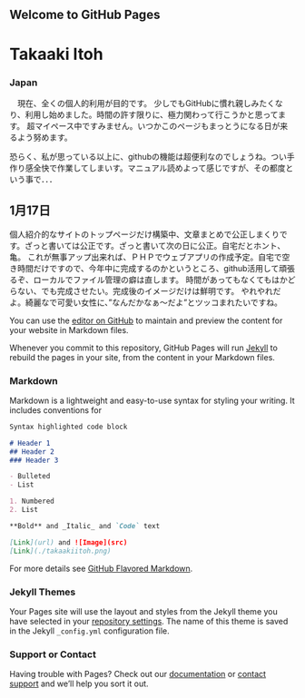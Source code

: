 ## Welcome to GitHub Pages

# Takaaki Itoh 
### Japan

　現在、全くの個人的利用が目的です。
少しでもGitHubに慣れ親しみたくなり、利用し始めました。時間の許す限りに、極力関わって行こうかと思ってます。
超マイペース中ですみません。いつかこのページもまっとうになる日が来るよう努めます。

恐らく、私が思っている以上に、githubの機能は超便利なのでしょうね。つい手作り感全快で作業してしまいす。マニュアル読めよって感じですが、その都度という事で．．．

## 1月17日
個人紹介的なサイトのトップページだけ構築中、文章まとめで公正しまくりです。ざっと書いては公正です。ざっと書いて次の日に公正。自宅だとホント、亀。
これが無事アップ出来れば、ＰＨＰでウェブアプリの作成予定。自宅で空き時間だけですので、今年中に完成するのかというところ、github活用して頑張るぞ、ローカルでファイル管理の癖は直します。
時間があってもなくてもはかどらない、でも完成させたい。完成後のイメージだけは鮮明です。
やれやれだよ。綺麗なで可愛い女性に、”なんだかなぁ～だよ”とツッコまれたいですね。






 
 
You can use the [editor on GitHub](https://github.com/takaaki-itoh/takaaki-itoh-github.io/edit/gh-pages/index.md) to maintain and preview the content for your website in Markdown files.

Whenever you commit to this repository, GitHub Pages will run [Jekyll](https://jekyllrb.com/) to rebuild the pages in your site, from the content in your Markdown files.

### Markdown

Markdown is a lightweight and easy-to-use syntax for styling your writing. It includes conventions for

```markdown
Syntax highlighted code block

# Header 1
## Header 2
### Header 3

- Bulleted
- List

1. Numbered
2. List

**Bold** and _Italic_ and `Code` text

[Link](url) and ![Image](src)
[Link](./takaakiitoh.png)

```

For more details see [GitHub Flavored Markdown](https://guides.github.com/features/mastering-markdown/).

### Jekyll Themes

Your Pages site will use the layout and styles from the Jekyll theme you have selected in your [repository settings](https://github.com/takaaki-itoh/takaaki-itoh-github.io/settings). The name of this theme is saved in the Jekyll `_config.yml` configuration file.

### Support or Contact

Having trouble with Pages? Check out our [documentation](https://docs.github.com/categories/github-pages-basics/) or [contact support](https://github.com/contact) and we’ll help you sort it out.
